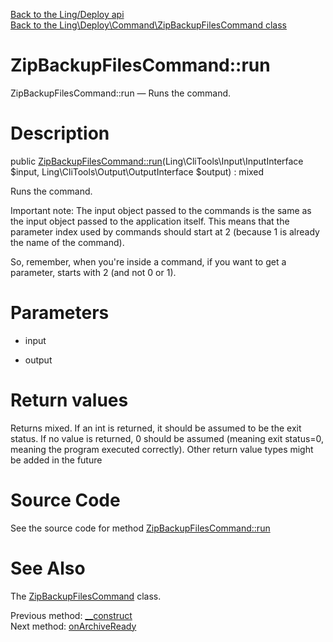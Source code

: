 [Back to the Ling/Deploy api](https://github.com/lingtalfi/Deploy/blob/master/doc/api/Ling/Deploy.md)<br>
[Back to the Ling\Deploy\Command\ZipBackupFilesCommand class](https://github.com/lingtalfi/Deploy/blob/master/doc/api/Ling/Deploy/Command/ZipBackupFilesCommand.md)


ZipBackupFilesCommand::run
================



ZipBackupFilesCommand::run — Runs the command.




Description
================


public [ZipBackupFilesCommand::run](https://github.com/lingtalfi/Deploy/blob/master/doc/api/Ling/Deploy/Command/ZipBackupFilesCommand/run.md)(Ling\CliTools\Input\InputInterface $input, Ling\CliTools\Output\OutputInterface $output) : mixed




Runs the command.

Important note:
The input object passed to the commands is the same as the input object passed to the application itself.
This means that the parameter index used by commands should start at 2 (because 1 is already the name of the command).

So, remember, when you're inside a command, if you want to get a parameter, starts with 2 (and not 0 or 1).




Parameters
================


- input

    

- output

    


Return values
================

Returns mixed.
If an int is returned, it should be assumed to be the exit status.
If no value is returned, 0 should be assumed (meaning exit status=0, meaning the program executed correctly).
Other return value types might be added in the future







Source Code
===========
See the source code for method [ZipBackupFilesCommand::run](https://github.com/lingtalfi/Deploy/blob/master/Command/ZipBackupFilesCommand.php#L59-L94)


See Also
================

The [ZipBackupFilesCommand](https://github.com/lingtalfi/Deploy/blob/master/doc/api/Ling/Deploy/Command/ZipBackupFilesCommand.md) class.

Previous method: [__construct](https://github.com/lingtalfi/Deploy/blob/master/doc/api/Ling/Deploy/Command/ZipBackupFilesCommand/__construct.md)<br>Next method: [onArchiveReady](https://github.com/lingtalfi/Deploy/blob/master/doc/api/Ling/Deploy/Command/ZipBackupFilesCommand/onArchiveReady.md)<br>

